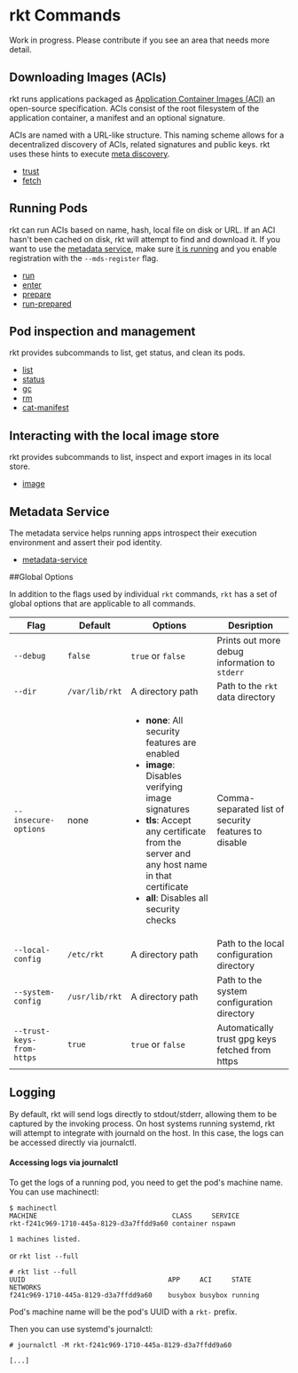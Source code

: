 # rkt Commands

Work in progress. Please contribute if you see an area that needs more detail.

## Downloading Images (ACIs)

[aci-images]: https://github.com/appc/spec/blob/master/spec/aci.md#app-container-image
[appc-discovery]: https://github.com/appc/spec/blob/master/spec/discovery.md#app-container-image-discovery

rkt runs applications packaged as [Application Container Images (ACI)][aci-images] an open-source specification. ACIs consist of the root filesystem of the application container, a manifest and an optional signature.

ACIs are named with a URL-like structure. This naming scheme allows for a decentralized discovery of ACIs, related signatures and public keys. rkt uses these hints to execute [meta discovery][appc-discovery].

* [trust](subcommands/trust.md)
* [fetch](subcommands/fetch.md)

## Running Pods

rkt can run ACIs based on name, hash, local file on disk or URL. If an ACI hasn't been cached on disk, rkt will attempt to find and download it.
If you want to use the [metadata service](https://github.com/appc/spec/blob/master/spec/ace.md#app-container-metadata-service), make sure [it is running](https://github.com/coreos/rkt/blob/mastersubcommands/metadata-service.md) and you enable registration with the `--mds-register` flag.

* [run](subcommands/run.md)
* [enter](subcommands/enter.md)
* [prepare](subcommands/prepare.md)
* [run-prepared](subcommands/run-prepared.md)

## Pod inspection and management

rkt provides subcommands to list, get status, and clean its pods.

* [list](subcommands/list.md)
* [status](subcommands/status.md)
* [gc](subcommands/gc.md)
* [rm](subcommands/rm.md)
* [cat-manifest](subcommands/cat-manifest.md)

## Interacting with the local image store

rkt provides subcommands to list, inspect and export images in its local store.

* [image](subcommands/image.md)

## Metadata Service

The metadata service helps running apps introspect their execution environment and assert their pod identity.

* [metadata-service](subcommands/metadata-service.md)

##Global Options

In addition to the flags used by individual `rkt` commands, `rkt` has a set of global options that are applicable to all commands.

| Flag | Default | Options | Desription |
| --- | --- | --- | --- |
| `--debug` |  `false` | `true` or `false` | Prints out more debug information to `stderr` |
| `--dir` | `/var/lib/rkt` | A directory path | Path to the `rkt` data directory |
| `--insecure-options` |  none | <ul><li>**none**: All security features are enabled</li><li>**image**: Disables verifying image signatures</li><li>**tls**: Accept any certificate from the server and any host name in that certificate</li><li>**all**: Disables all security checks</li></ul>  | Comma-separated list of security features to disable |
| `--local-config` |  `/etc/rkt` | A directory path | Path to the local configuration directory |
| `--system-config` |  `/usr/lib/rkt` | A directory path | Path to the system configuration directory |
| `--trust-keys-from-https` |  `true` | `true` or `false` | Automatically trust gpg keys fetched from https || Flag | Default | Options | Desription |

## Logging

By default, rkt will send logs directly to stdout/stderr, allowing them to be captured by the invoking process.
On host systems running systemd, rkt will attempt to integrate with journald on the host.
In this case, the logs can be accessed directly via journalctl.

#### Accessing logs via journalctl

To get the logs of a running pod, you need to get the pod's machine name. You can use machinectl:

```
$ machinectl
MACHINE                                  CLASS     SERVICE
rkt-f241c969-1710-445a-8129-d3a7ffdd9a60 container nspawn

1 machines listed.
```

or `rkt list --full`

```
# rkt list --full
UUID					                APP	    ACI 	STATE	NETWORKS
f241c969-1710-445a-8129-d3a7ffdd9a60	busybox	busybox	running
```

Pod's machine name will be the pod's UUID with a `rkt-` prefix.

Then you can use systemd's journalctl:

```
# journalctl -M rkt-f241c969-1710-445a-8129-d3a7ffdd9a60

[...]
```
